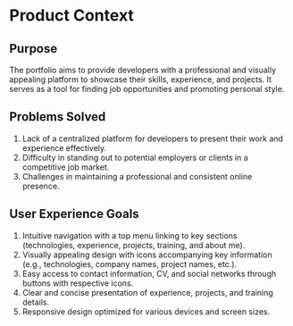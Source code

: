 # Product Context

## Purpose

The portfolio aims to provide developers with a professional and visually appealing platform to showcase their skills, experience, and projects. It serves as a tool for finding job opportunities and promoting personal style.

## Problems Solved

1. Lack of a centralized platform for developers to present their work and experience effectively.
2. Difficulty in standing out to potential employers or clients in a competitive job market.
3. Challenges in maintaining a professional and consistent online presence.

## User Experience Goals

1. Intuitive navigation with a top menu linking to key sections (technologies, experience, projects, training, and about me).
2. Visually appealing design with icons accompanying key information (e.g., technologies, company names, project names, etc.).
3. Easy access to contact information, CV, and social networks through buttons with respective icons.
4. Clear and concise presentation of experience, projects, and training details.
5. Responsive design optimized for various devices and screen sizes.
